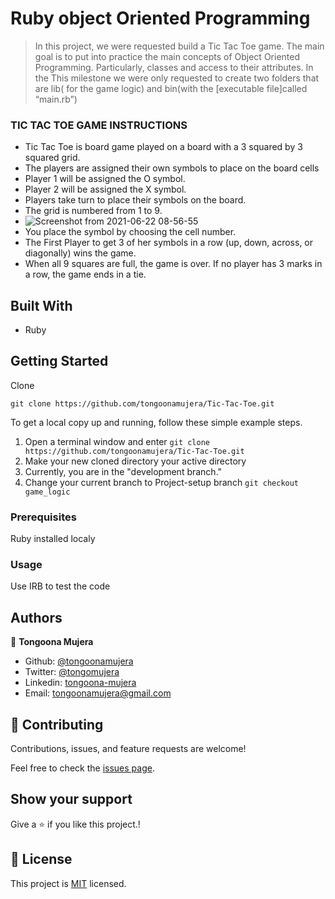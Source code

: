 # Ruby object Oriented Programming

> In this project, we were requested  build a Tic Tac Toe game. The main goal is to put into practice the main concepts of Object Oriented Programming. Particularly, classes and access to their attributes. In the This milestone we were only requested to create two folders that are lib( for the game logic) and bin(with the [executable file]called “main.rb”)
### TIC TAC TOE GAME INSTRUCTIONS
- Tic Tac Toe is board game played on a board with a 3 squared by 3 squared grid.
- The players are assigned their own symbols to place on the board cells
- Player 1 will be assigned the O symbol.
- Player 2 will be assigned the X symbol.
- Players take turn to place their symbols on the board.
- The grid is numbered from 1 to 9.
- ![Screenshot from 2021-06-22 08-56-55](https://user-images.githubusercontent.com/69446259/122899324-05032700-d34c-11eb-944e-9125e812768a.png)
- You place the symbol by choosing the cell number.
- The First Player to get 3 of her symbols in a row (up, down, across, or diagonally) wins the game.
- When all 9 squares are full, the game is over. If no player has 3 marks in a row, the game ends in a tie.

## Built With

- Ruby

## Getting Started

Clone

```git
git clone https://github.com/tongoonamujera/Tic-Tac-Toe.git
```

To get a local copy up and running, follow these simple example steps.


1. Open a terminal window and enter `git clone https://github.com/tongoonamujera/Tic-Tac-Toe.git`
2. Make your new cloned directory your active directory
3. Currently, you are in the "development branch."
4. Change your current branch to Project-setup branch `git checkout game_logic`

### Prerequisites

Ruby installed localy

### Usage

Use IRB to test the code

## Authors
👤 **Tongoona Mujera**

- Github: [@tongoonamujera](https://github.com/tongoonamujera)
- Twitter: [@tongomujera](https://twitter.com/tongomujera)
- Linkedin: [tongoona-mujera](https://www.linkedin.com/in/tongoona-mujera-125604162/)
- Email:  tongoonamujera@gmail.com

## 🤝 Contributing

Contributions, issues, and feature requests are welcome!

Feel free to check the [issues page](../../issues/).

## Show your support

Give a ⭐️ if you like this project.!

## 📝 License

This project is [MIT](./MIT.md) licensed.


